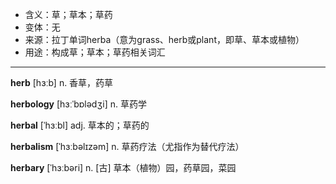 - <span class="definition">含义：草；草本；草药</span>
- <span class="definition">变体：无</span>
- <span class="definition">来源：拉丁单词herba（意为grass、herb或plant，即草、草本或植物）</span>
- <span class="definition">用途：构成草；草本；草药相关词汇</span>

---

<span class="vocabulary">**herb**</span> [hɜːb] n. 香草，药草

<span class="vocabulary">**herbology**</span> [hɜːˈbɒlədʒi] n. 草药学

<span class="vocabulary">**herbal**</span> [ˈhɜːbl] adj. 草本的；草药的

<span class="vocabulary">**herbalism**</span> [ˈhɜːbəlɪzəm] n. 草药疗法（尤指作为替代疗法）

<span class="vocabulary">**herbary**</span> [ˈhɜːbəri] n. [古] 草本（植物）园，药草园，菜园
